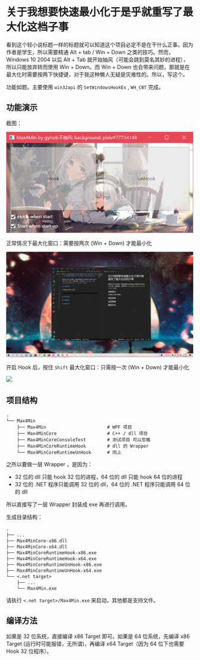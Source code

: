 # 关于我想要快速最小化于是乎就重写了最大化这档子事

看到这个轻小说标题一样的标题就可以知道这个项目必定不是在干什么正事。因为作者是学生，所以需要精通 Alt + tab / Win + Down 之类的技巧。然而，Windows 10 2004 以后 Alt + Tab 就开始抽风（可能会跳到莫名其妙的进程），所以只能放弃转而使用 Win + Down。而 Win + Down 也会带来问题，那就是在最大化时需要按两下快捷键，对于我这种懒人无疑是灾难性的。所以，写这个。

功能如题。主要使用 `win32api` 的 `SetWindowsHookEx` , `WH_CBT` 完成。

## 功能演示

截图：

![](./assets/screenshot.png)

正常情况下最大化窗口：需要按两次 (Win + Down) 才能最小化

![](./assets/normal.gif)

开启 Hook 后，按住 `Shift` 最大化窗口：只需按一次 (Win + Down) 才能最小化

![](./assets/hook.gif)

## 项目结构

```
.
└── Max4Min
    ├── Max4Min                       # WPF 项目
    ├── Max4MinCore                   # C++ / dll 项目
    ├── Max4MinCoreConsoleTest        # 测试项目 可以忽略
    ├── Max4MinCoreRuntimeHook        # dll 的 Wrapper
    └── Max4MinCoreRuntimeUnHook      # 同上
```

之所以要做一层 Wrapper ，是因为：
* 32 位的 dll 只能 hook 32 位的进程，64 位的 dll 只能 hook 64 位的进程
* 32 位的 .NET 程序只能调用 32 位的 dll，64 位的 .NET 程序只能调用 64 位的 dll

所以直接写了一层 Wrapper 封装成 exe 再进行调用。

生成目录结构：

```
.
├── ...
├── Max4MinCore-x86.dll
├── Max4MinCore-x64.dll
├── Max4MinCoreRuntimeHook-x86.exe
├── Max4MinCoreRuntimeHook-x64.exe
├── Max4MinCoreRuntimeUnHook-x86.exe
├── Max4MinCoreRuntimeUnHook-x64.exe
└── <.net target>
    ├── ...
    └── Max4Min.exe
```

请执行 `<.net target>/Max4Min.exe` 来启动，其他都是支持文件。

## 编译方法

如果是 32 位系统，直接编译 x86 Target 即可。如果是 64 位系统，先编译 x86 Target (运行时可能报错，无所谓)，再编译 x64 Target（因为 64 位下也需要 Hook 32 位程序）。

